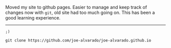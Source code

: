 Moved my site to github pages. Easier to manage and keep track of changes now with `git`, old site had too much going on. This has been a good learning experience. 

---
`;)`
```
git clone https://github.com/joe-alvarado/joe-alvarado.github.io
```
